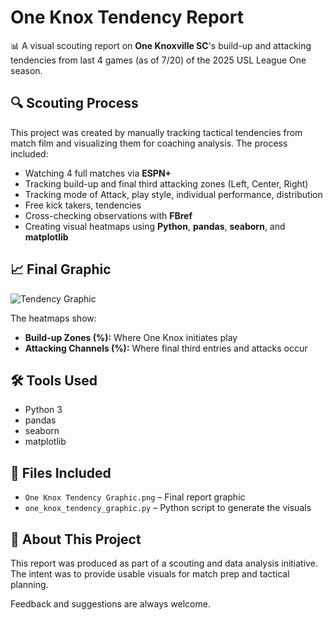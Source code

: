 # One Knox Tendency Report

📊 A visual scouting report on **One Knoxville SC**'s build-up and attacking tendencies from last 4 games (as of 7/20) of the 2025 USL League One season.

## 🔍 Scouting Process

This project was created by manually tracking tactical tendencies from match film and visualizing them for coaching analysis. The process included:

- Watching 4 full matches via **ESPN+**
- Tracking build-up and final third attacking zones (Left, Center, Right)
- Tracking mode of Attack, play style, individual performance, distribution
- Free kick takers, tendencies
- Cross-checking observations with **FBref**
- Creating visual heatmaps using **Python**, **pandas**, **seaborn**, and **matplotlib**

## 📈 Final Graphic

![Tendency Graphic](One-Knox-Tendency-Graphic.png)

The heatmaps show:
- **Build-up Zones (%):** Where One Knox initiates play
- **Attacking Channels (%):** Where final third entries and attacks occur

## 🛠 Tools Used

- Python 3
- pandas
- seaborn
- matplotlib

## 📁 Files Included

- `One Knox Tendency Graphic.png` – Final report graphic
- `one_knox_tendency_graphic.py` – Python script to generate the visuals

## 🧠 About This Project

This report was produced as part of a scouting and data analysis initiative. The intent was to provide usable visuals for match prep and tactical planning.

Feedback and suggestions are always welcome.
